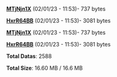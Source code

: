 [**MTjNjn1X**](/data/MTjNjn1X.txt) (02/01/23 - 11:53)- 737 bytes

[**HxrR64BB**](/data/HxrR64BB.txt) (02/01/23 - 11:53)- 3081 bytes

[**MTjNjn1X**](/data/MTjNjn1X.txt) (02/01/23 - 11:53)- 737 bytes

[**HxrR64BB**](/data/HxrR64BB.txt) (02/01/23 - 11:53)- 3081 bytes

**Total Datas**: 2588

**Total Size**: 16.60 MB / 16.6 MB